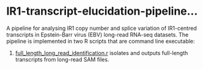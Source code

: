 # IR1-transcript-elucidation-pipeline...

A pipeline for analysing IR1 copy number and splice variation of IR1-centred transcripts in Epstein-Barr virus (EBV) long-read RNA-seq datasets. The pipeline is implemented in two R scripts that are command line executable:

1. [full_length_long_read_identification.r](https://github.com/loggy01/IR1-transcript-elucidation-pipeline/blob/main/src/full_length_long_read_identification.r) isolates and outputs full-length transcripts from long-read SAM files.
